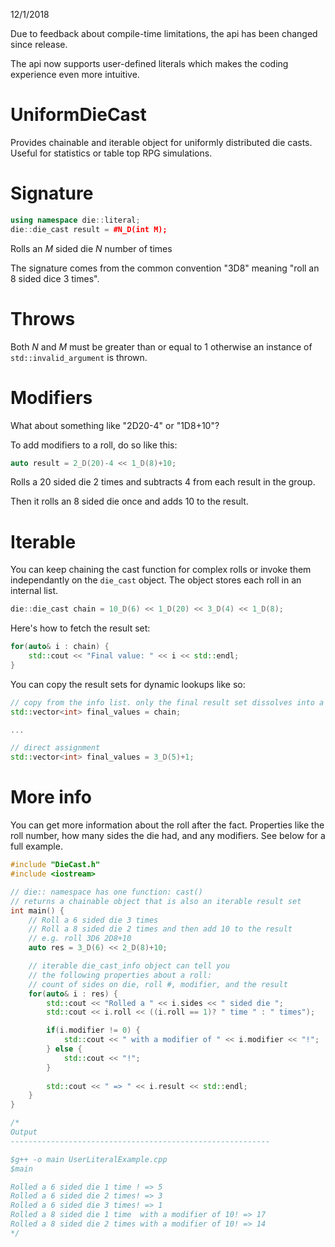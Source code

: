 12/1/2018

Due to feedback about compile-time limitations, the api has been changed since release.

The api now supports user-defined literals which makes the coding experience even more intuitive.

# UniformDieCast
Provides chainable and iterable object for uniformly distributed die casts. 
Useful for statistics or table top RPG simulations.

# Signature
```cpp
using namespace die::literal;
die::die_cast result = #N_D(int M);
```

Rolls an _M_ sided die _N_ number of times 

The signature comes from the common convention "3D8" meaning "roll an 8 sided dice 3 times".

# Throws

Both _N_ and _M_ must be greater than or equal to 1 otherwise an instance of `std::invalid_argument` is thrown.

# Modifiers

What about something like "2D20-4" or "1D8+10"?

To add modifiers to a roll, do so like this:

```cpp
auto result = 2_D(20)-4 << 1_D(8)+10;
```

Rolls a 20 sided die 2 times and subtracts 4 from each result in the group.

Then it rolls an 8 sided die once and adds 10 to the result. 

# Iterable
You can keep chaining the cast function for complex rolls or invoke them independantly
on the `die_cast` object. The object stores each roll in an internal list. 

```cpp
die::die_cast chain = 10_D(6) << 1_D(20) << 3_D(4) << 1_D(8);
```

Here's how to fetch the result set:

```cpp
for(auto& i : chain) {
    std::cout << "Final value: " << i << std::endl;
}
```

You can copy the result sets for dynamic lookups like so:

```cpp
// copy from the info list. only the final result set dissolves into a vector.
std::vector<int> final_values = chain;

...

// direct assignment 
std::vector<int> final_values = 3_D(5)+1;
```

# More info
You can get more information about the roll after the fact. 
Properties like the roll number, how many sides the die had, and any modifiers.
See below for a full example.

```cpp
#include "DieCast.h"
#include <iostream>

// die:: namespace has one function: cast()
// returns a chainable object that is also an iterable result set
int main() {
    // Roll a 6 sided die 3 times 
    // Roll a 8 sided die 2 times and then add 10 to the result
    // e.g. roll 3D6 2D8+10
    auto res = 3_D(6) << 2_D(8)+10;

    // iterable die_cast_info object can tell you
    // the following properties about a roll:
    // count of sides on die, roll #, modifier, and the result
    for(auto& i : res) {
        std::cout << "Rolled a " << i.sides << " sided die ";
        std::cout << i.roll << ((i.roll == 1)? " time " : " times");

        if(i.modifier != 0) {
            std::cout << " with a modifier of " << i.modifier << "!";
        } else {
            std::cout << "!";
        }
        
        std::cout << " => " << i.result << std::endl;
    }
}

/*
Output
----------------------------------------------------------

$g++ -o main UserLiteralExample.cpp
$main

Rolled a 6 sided die 1 time ! => 5
Rolled a 6 sided die 2 times! => 3
Rolled a 6 sided die 3 times! => 1
Rolled a 8 sided die 1 time  with a modifier of 10! => 17
Rolled a 8 sided die 2 times with a modifier of 10! => 14
*/
```
